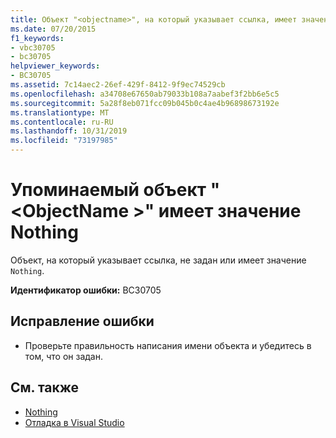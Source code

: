 ```yaml
---
title: Объект "<objectname>", на который указывает ссылка, имеет значение Nothing
ms.date: 07/20/2015
f1_keywords:
- vbc30705
- bc30705
helpviewer_keywords:
- BC30705
ms.assetid: 7c14aec2-26ef-429f-8412-9f9ec74529cb
ms.openlocfilehash: a34708e67650ab79033b108a7aabef3f2bb6e5c5
ms.sourcegitcommit: 5a28f8eb071fcc09b045b0c4ae4b96898673192e
ms.translationtype: MT
ms.contentlocale: ru-RU
ms.lasthandoff: 10/31/2019
ms.locfileid: "73197985"
---
```

# <a name="referenced-object-objectname-has-a-value-of-nothing"></a>Упоминаемый объект "\<ObjectName >" имеет значение Nothing
Объект, на который указывает ссылка, не задан или имеет значение `Nothing`.  
  
 **Идентификатор ошибки:** BC30705  
  
## <a name="to-correct-this-error"></a>Исправление ошибки  
  
- Проверьте правильность написания имени объекта и убедитесь в том, что он задан.  
  
## <a name="see-also"></a>См. также

- [Nothing](../../visual-basic/language-reference/nothing.md)
- [Отладка в Visual Studio](/visualstudio/debugger/debugger-feature-tour)
